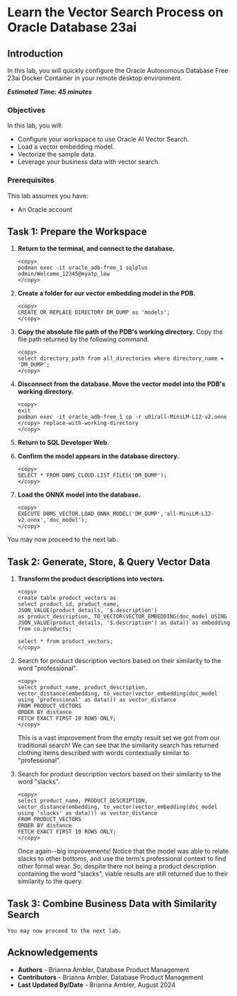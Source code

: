 # Learn the Vector Search Process on Oracle Database 23ai

## Introduction
In this lab, you will quickly configure the Oracle Autonomous Database Free 23ai Docker Container in your remote desktop environment.

**_Estimated Time: 45 minutes_**

### **Objectives**

In this lab, you will:

* Configure your workspace to use Oracle AI Vector Search.
* Load a vector embedding model.
* Vectorize the sample data.
* Leverage your business data with vector search. 

### **Prerequisites**
This lab assumes you have:
- An Oracle account


## Task 1: Prepare the Workspace

1. **Return to the terminal, and connect to the database.**
    ```
    <copy>
    podman exec -it oracle_adb-free_1 sqlplus admin/Welcome_12345@myatp_low
    </copy>
    ```

2. **Create a folder for our vector embedding model in the PDB.**
    ```
    <copy>
    CREATE OR REPLACE DIRECTORY DM_DUMP as 'models';
    </copy>
    ```    

3. **Copy the absolute file path of the PDB's working directory.** Copy the file path returned by the following command.
    ```
    <copy>
    select directory_path from all_directories where directory_name = 'DM_DUMP';
    </copy>
    ```

4. **Disconnect from the database. Move the vector model into the PDB's working directory.**
    ```
    <copy>
    exit
    podman exec -it oracle_adb-free_1 cp -r u01/all-MiniLM-L12-v2.onnx </copy> replace-with-working-directory
    </copy>
    ```

5. **Return to SQL Developer Web.**

6. **Confirm the model appears in the database directory.**
    ```
    <copy>
    SELECT * FROM DBMS_CLOUD.LIST_FILES('DM_DUMP');
    </copy>
    ```
7. **Load the ONNX model into the database.**
    ```
    <copy>
    EXECUTE DBMS_VECTOR.LOAD_ONNX_MODEL('DM_DUMP','all-MiniLM-L12-v2.onnx','doc_model');
    </copy>
    ```
You may now proceed to the next lab.

## Task 2: Generate, Store, & Query Vector Data

1. **Transform the product descriptions into vectors.**
    ```
    <copy>
    create table product_vectors as 
    select product_id, product_name, 
    JSON_VALUE(product_details, '$.description') 
    as product_description, TO_VECTOR(VECTOR_EMBEDDING(doc_model USING JSON_VALUE(product_details, '$.description') as data)) as embedding from co.products;

    select * from product_vectors;
    </copy>
    ```

2. Search for product description vectors based on their similarity to the word "professional".
    ```
    <copy>
    select product_name, product_description, vector_distance(embedding, to_vector(vector_embedding(doc_model using 'professional' as data))) as vector_distance
    FROM PRODUCT_VECTORS
    ORDER BY distance
    FETCH EXACT FIRST 10 ROWS ONLY;
    </copy>
    ```

    This is a vast improvement from the empty result set we got from our traditional search! We can see that the similarity search has returned clothing items described with words contextually similar to "professional". 
    

3. Search for product description vectors based on their similarity to the word "slacks".
    ```
    <copy>
    select product_name, PRODUCT_DESCRIPTION, vector_distance(embedding, to_vector(vector_embedding(doc_model using 'slacks' as data))) as vector_distance
    FROM PRODUCT_VECTORS
    ORDER BY distance
    FETCH EXACT FIRST 10 ROWS ONLY;
    </copy>
    ```

    Once again--big improvements! Notice that the model was able to relate slacks to other bottoms, and use the term's professional context to find other formal wear. So, despite there not being a product description containing the word "slacks", viable results are still returned due to their similarity to the query. 

## Task 3: Combine Business Data with Similarity Search

    You may now proceed to the next lab.

## Acknowledgements
- **Authors** - Brianna Ambler, Database Product Management
- **Contributors** - Brianna Ambler, Database Product Management
- **Last Updated By/Date** - Brianna Ambler, August 2024
